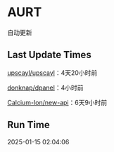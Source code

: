 # AURT

自动更新


## Last Update Times

[upscayl/upscayl](https://github.com/upscayl/upscayl)：4天20小时前

[donknap/dpanel](https://github.com/donknap/dpanel)：4小时前

[Calcium-Ion/new-api](https://github.com/Calcium-Ion/new-api)：6天9小时前


## Run Time
2025-01-15 02:04:06
